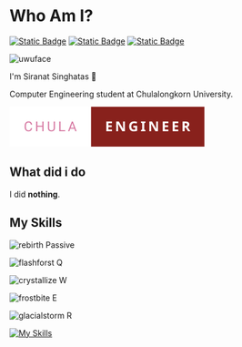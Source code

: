 # Who Am I?
[![Static Badge](https://img.shields.io/badge/facebook-black?logo=facebook)](https://www.facebook.com/siranat.singhatas.1/)
[![Static Badge](https://img.shields.io/badge/gmail-black?logo=gmail&logoColor=white)](mek4102@gmail.com)
[![Static Badge](https://img.shields.io/badge/instagram-black?logo=instagram&logoColor=white)](https://www.instagram.com/mo.ei.ka/)

<img src="https://i.imgur.com/xX9gbp9.png" alt="uwuface" height="350" width="1100">

I'm Siranat Singhatas 🤡

Computer Engineering student at Chulalongkorn University.

[![forthebadge](https://github.com/CEDT-Chula/For-The-Cedt-Badge/blob/main/badges/chula-engineer.svg)](https://github.com/CEDT-Chula/For-The-Cedt-Badge/tree/main/badges)

## What did i do
I did **nothing**. 

## My Skills

![rebirth](https://static.wikia.nocookie.net/leagueoflegends/images/7/79/Anivia_Rebirth.png/revision/latest?cb=20240810171429)   Passive

![flashforst](https://static.wikia.nocookie.net/leagueoflegends/images/4/44/Anivia_Flash_Frost.png/revision/latest?cb=20240810171345)   Q

![crystallize](https://static.wikia.nocookie.net/leagueoflegends/images/f/fd/Anivia_Crystallize.png/revision/latest?cb=20240810171331)   W

![frostbite](https://static.wikia.nocookie.net/leagueoflegends/images/e/e0/Anivia_Frostbite.png/revision/latest?cb=20240810171407)   E

![glacialstorm](https://static.wikia.nocookie.net/leagueoflegends/images/3/35/Anivia_Glacial_Storm.png/revision/latest?cb=20240810171415)   R

[![My Skills](https://skillicons.dev/icons?i=cpp,python)](https://skillicons.dev)

